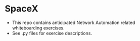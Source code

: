# SpaceX
- This repo contains anticipated Network Automation related whiteboarding exercises.
- See .py files for exercise descriptions.

